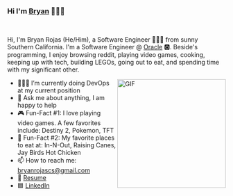 ### Hi I'm [Bryan](https://bryanrojas.net) 👋🏽😄 

<br />

Hi, I'm Bryan Rojas (He/Him), a Software Engineer 👨🏽‍💻 from sunny Southern California. I'm a Software Engineer @ [Oracle](https://www.oracle.com/index.html) 🅾️. Beside's programming, I enjoy browsing reddit, playing video games, cooking, keeping up with tech, building LEGOs, going out to eat, and spending time with my significant other.

<img align="right" height="250" alt="GIF" src="https://media.giphy.com/media/lM86pZcDxfx5e/giphy.gif" />

- 👨🏽‍💻 I’m currently doing DevOps at my current position
- 💬 Ask me about anything, I am happy to help
- 🎮 Fun-Fact #1: I love playing video games. A few favorites include: Destiny 2, Pokemon, TFT
- 🍔 Fun-Fact #2: My favorite places to eat at: In-N-Out, Raising Canes, Jay Birds Hot Chicken
- 📫 How to reach me: bryanrojascs@gmail.com
- 📝 [Resume](https://bryanrojas.net/static/media/Bryan%20Rojas%20-%20Resume%20-%20April%202020.5d37a48c.pdf)
- 🟦 [LinkedIn](https://www.linkedin.com/in/~bryan/)

